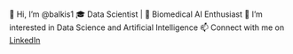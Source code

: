 👋 Hi, I’m @balkis1
🎓 Data Scientist | 🧪 Biomedical AI Enthusiast
👀 I’m interested in Data Science and Artificial Intelligence
📫 Connect with me on [LinkedIn](https://www.linkedin.com/in/melki-balkis-313b47225)
